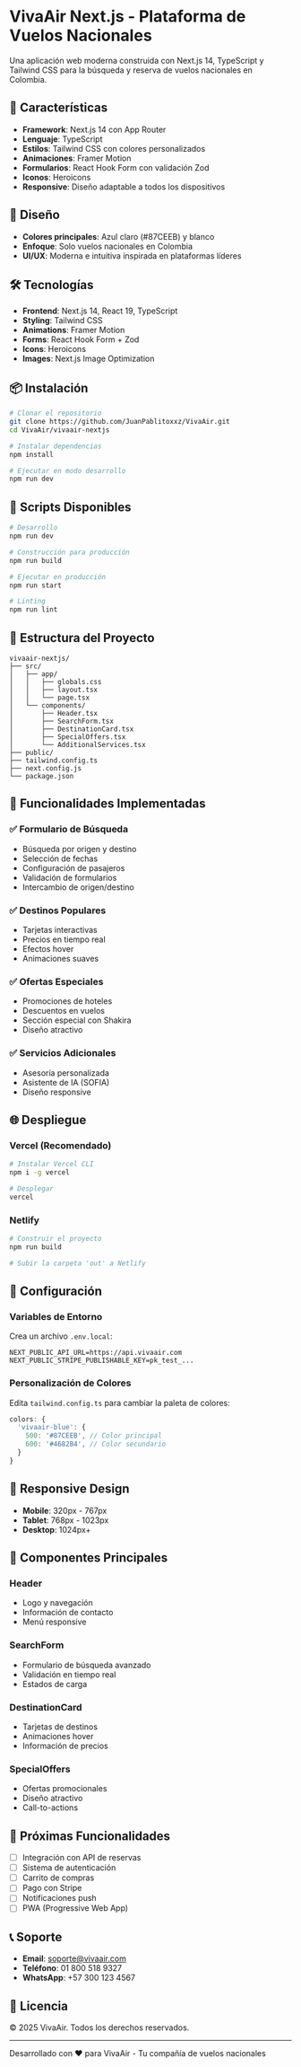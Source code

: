 # VivaAir Next.js - Plataforma de Vuelos Nacionales

Una aplicación web moderna construida con Next.js 14, TypeScript y Tailwind CSS para la búsqueda y reserva de vuelos nacionales en Colombia.

## 🚀 Características

- **Framework**: Next.js 14 con App Router
- **Lenguaje**: TypeScript
- **Estilos**: Tailwind CSS con colores personalizados
- **Animaciones**: Framer Motion
- **Formularios**: React Hook Form con validación Zod
- **Iconos**: Heroicons
- **Responsive**: Diseño adaptable a todos los dispositivos

## 🎨 Diseño

- **Colores principales**: Azul claro (#87CEEB) y blanco
- **Enfoque**: Solo vuelos nacionales en Colombia
- **UI/UX**: Moderna e intuitiva inspirada en plataformas líderes

## 🛠️ Tecnologías

- **Frontend**: Next.js 14, React 19, TypeScript
- **Styling**: Tailwind CSS
- **Animations**: Framer Motion
- **Forms**: React Hook Form + Zod
- **Icons**: Heroicons
- **Images**: Next.js Image Optimization

## 📦 Instalación

```bash
# Clonar el repositorio
git clone https://github.com/JuanPablitoxxz/VivaAir.git
cd VivaAir/vivaair-nextjs

# Instalar dependencias
npm install

# Ejecutar en modo desarrollo
npm run dev
```

## 🚀 Scripts Disponibles

```bash
# Desarrollo
npm run dev

# Construcción para producción
npm run build

# Ejecutar en producción
npm run start

# Linting
npm run lint
```

## 📁 Estructura del Proyecto

```
vivaair-nextjs/
├── src/
│   ├── app/
│   │   ├── globals.css
│   │   ├── layout.tsx
│   │   └── page.tsx
│   └── components/
│       ├── Header.tsx
│       ├── SearchForm.tsx
│       ├── DestinationCard.tsx
│       ├── SpecialOffers.tsx
│       └── AdditionalServices.tsx
├── public/
├── tailwind.config.ts
├── next.config.js
└── package.json
```

## 🎯 Funcionalidades Implementadas

### ✅ Formulario de Búsqueda
- Búsqueda por origen y destino
- Selección de fechas
- Configuración de pasajeros
- Validación de formularios
- Intercambio de origen/destino

### ✅ Destinos Populares
- Tarjetas interactivas
- Precios en tiempo real
- Efectos hover
- Animaciones suaves

### ✅ Ofertas Especiales
- Promociones de hoteles
- Descuentos en vuelos
- Sección especial con Shakira
- Diseño atractivo

### ✅ Servicios Adicionales
- Asesoría personalizada
- Asistente de IA (SOFIA)
- Diseño responsive

## 🌐 Despliegue

### Vercel (Recomendado)
```bash
# Instalar Vercel CLI
npm i -g vercel

# Desplegar
vercel
```

### Netlify
```bash
# Construir el proyecto
npm run build

# Subir la carpeta 'out' a Netlify
```

## 🔧 Configuración

### Variables de Entorno
Crea un archivo `.env.local`:

```env
NEXT_PUBLIC_API_URL=https://api.vivaair.com
NEXT_PUBLIC_STRIPE_PUBLISHABLE_KEY=pk_test_...
```

### Personalización de Colores
Edita `tailwind.config.ts` para cambiar la paleta de colores:

```typescript
colors: {
  'vivaair-blue': {
    500: '#87CEEB', // Color principal
    600: '#4682B4', // Color secundario
  }
}
```

## 📱 Responsive Design

- **Mobile**: 320px - 767px
- **Tablet**: 768px - 1023px
- **Desktop**: 1024px+

## 🎨 Componentes Principales

### Header
- Logo y navegación
- Información de contacto
- Menú responsive

### SearchForm
- Formulario de búsqueda avanzado
- Validación en tiempo real
- Estados de carga

### DestinationCard
- Tarjetas de destinos
- Animaciones hover
- Información de precios

### SpecialOffers
- Ofertas promocionales
- Diseño atractivo
- Call-to-actions

## 🚀 Próximas Funcionalidades

- [ ] Integración con API de reservas
- [ ] Sistema de autenticación
- [ ] Carrito de compras
- [ ] Pago con Stripe
- [ ] Notificaciones push
- [ ] PWA (Progressive Web App)

## 📞 Soporte

- **Email**: soporte@vivaair.com
- **Teléfono**: 01 800 518 9327
- **WhatsApp**: +57 300 123 4567

## 📄 Licencia

© 2025 VivaAir. Todos los derechos reservados.

---

Desarrollado con ❤️ para VivaAir - Tu compañía de vuelos nacionales